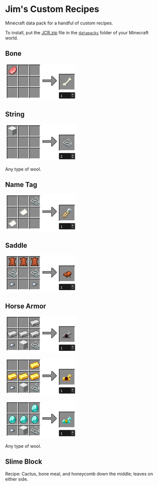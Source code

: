 # Jim's Custom Recipes

Minecraft data pack for a handful of custom recipes.

To install, put the [JCR.zip](JCR.zip) file in the [`datapacks`](https://minecraft.wiki/w/Data_pack) folder of your Minecraft world.

## Bone

![Bone recipe](images/bone.png)

## String

![String recipe](images/string.png)

Any type of wool.

## Name Tag

![Name Tag recipe](images/nametag.png)

## Saddle

![Saddle recipe](images/saddle.png)

## Horse Armor

![Iron Horse Armor recipe](images/ironhorsearmor.png)

![Gold Horse Armor recipe](images/goldhorsearmor.png)

![Diamond Horse Armor recipe](images/diamondhorsearmor.png)

Any type of wool.

## Slime Block

Recipe: Cactus, bone meal, and honeycomb down the middle; leaves on either side.